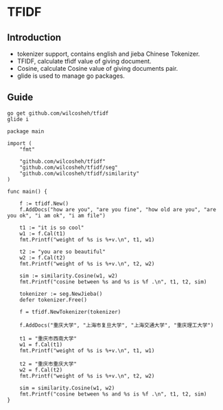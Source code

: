 # TFIDF

## Introduction

+ tokenizer support, contains english and jieba Chinese Tokenizer.
+ TFIDF, calculate tfidf value of giving document.
+ Cosine, calculate Cosine value of giving documents pair.
+ glide is used to manage go packages.

## Guide

```
go get github.com/wilcosheh/tfidf
glide i
```


```
package main

import (
	"fmt"

	"github.com/wilcosheh/tfidf"
	"github.com/wilcosheh/tfidf/seg"
	"github.com/wilcosheh/tfidf/similarity"
)

func main() {

	f := tfidf.New()
	f.AddDocs("how are you", "are you fine", "how old are you", "are you ok", "i am ok", "i am file")

	t1 := "it is so cool"
	w1 := f.Cal(t1)
	fmt.Printf("weight of %s is %+v.\n", t1, w1)

	t2 := "you are so beautiful"
	w2 := f.Cal(t2)
	fmt.Printf("weight of %s is %+v.\n", t2, w2)

	sim := similarity.Cosine(w1, w2)
	fmt.Printf("cosine between %s and %s is %f .\n", t1, t2, sim)

	tokenizer := seg.NewJieba()
	defer tokenizer.Free()

	f = tfidf.NewTokenizer(tokenizer)

	f.AddDocs("重庆大学", "上海市复旦大学", "上海交通大学", "重庆理工大学")

	t1 = "重庆市西南大学"
	w1 = f.Cal(t1)
	fmt.Printf("weight of %s is %+v.\n", t1, w1)

	t2 = "重庆市重庆大学"
	w2 = f.Cal(t2)
	fmt.Printf("weight of %s is %+v.\n", t2, w2)

	sim = similarity.Cosine(w1, w2)
	fmt.Printf("cosine between %s and %s is %f .\n", t1, t2, sim)
}

```
